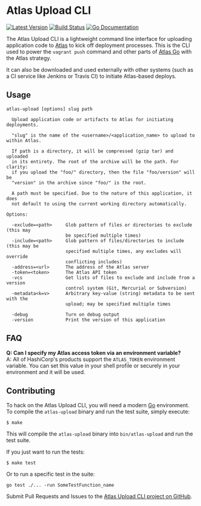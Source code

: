 Atlas Upload CLI
================
[![Latest Version](http://img.shields.io/github/release/hashicorp/atlas-upload-cli.svg?style=flat-square)][release]
[![Build Status](http://img.shields.io/travis/hashicorp/atlas-upload-cli.svg?style=flat-square)][travis]
[![Go Documentation](http://img.shields.io/badge/go-documentation-blue.svg?style=flat-square)][godocs]

[release]: https://github.com/hashicorp/atlas-upload-cli/releases
[travis]: http://travis-ci.org/hashicorp/atlas-upload-cli
[godocs]: http://godoc.org/github.com/hashicorp/atlas-upload-cli

The Atlas Upload CLI is a lightweight command line interface for uploading
application code to [Atlas][] to kick off deployment processes. This is the CLI
used to power the `vagrant push` command and other parts of [Atlas Go][] with
the Atlas strategy.

It can also be downloaded and used externally with other systems (such as a CI
service like Jenkins or Travis CI) to initiate Atlas-based deploys.

Usage
-----

```
atlas-upload [options] slug path

  Upload application code or artifacts to Atlas for initiating deployments.

  "slug" is the name of the <username>/<application_name> to upload to within Atlas.

  If path is a directory, it will be compressed (gzip tar) and uploaded
  in its entirety. The root of the archive will be the path. For clarity:
  if you upload the "foo/" directory, then the file "foo/version" will be
  "version" in the archive since "foo/" is the root.

  A path must be specified. Due to the nature of this application, it does
  not default to using the current working directory automatically.

Options:

  -exclude=<path>     Glob pattern of files or directories to exclude (this may
                      be specified multiple times)
  -include=<path>     Glob pattern of files/directories to include (this may be
                      specified multiple times, any excludes will override
                      conflicting includes)
  -address=<url>      The address of the Atlas server
  -token=<token>      The Atlas API token
  -vcs                Get lists of files to exclude and include from a version
                      control system (Git, Mercurial or Subversion)
  -metadata<k=v>      Arbitrary key-value (string) metadata to be sent with the
                      upload; may be specified multiple times

  -debug              Turn on debug output
  -version            Print the version of this application
```

FAQ
---
**Q: Can I specify my Atlas access token via an environment variable?**<br>
A: All of HashiCorp's products support the `ATLAS_TOKEN` environment variable.
You can set this value in your shell profile or securely in your environment and
it will be used.


Contributing
------------
To hack on the Atlas Upload CLI, you will need a modern [Go][] environment. To
compile the `atlas-upload` binary and run the test suite, simply execute:

```shell
$ make
```

This will compile the `atlas-upload` binary into `bin/atlas-upload` and
run the test suite.

If you just want to run the tests:

```shell
$ make test
```

Or to run a specific test in the suite:

```shell
go test ./... -run SomeTestFunction_name
```

Submit Pull Requests and Issues to the [Atlas Upload CLI project on GitHub][Atlas Upload CLI].


[Atlas]: https://atlas.hashicorp.com "HashiCorp's Atlas"
[Atlas Go]: https://github.com/hashicorp/atlas-go "Atlas Go on GitHub"
[Atlas Upload CLI]: https://github.com/hashicorp/atlas-upload-cli "Atlas Upload CLI on GitHub"
[Go]: http://golang.org "Go the language"
